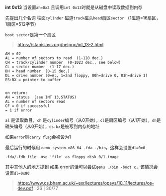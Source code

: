 **int 0x13**
当设置`ah=0x2` 且调用`int 0x13`时就是从磁盘中读取数据到内存

先提出几个名词 柱面`cylinder` 磁道`track`磁头`head`扇区`sector` （1磁道=16扇区，1扇区=512字节）

`boot sector`是第一个扇区

> <https://stanislavs.org/helppc/int_13-2.html>

```
AH = 02
AL = number of sectors to read	(1-128 dec.)
CH = track/cylinder number  (0-1023 dec., see below)
CL = sector number  (1-17 dec.)
DH = head number  (0-15 dec.)
DL = drive number (0=A:, 1=2nd floppy, 80h=drive 0, 81h=drive 1)
ES:BX = pointer to buffer


on return:
AH = status  (see INT 13,STATUS)
AL = number of sectors read
CF = 0 if successful
= 1 if error
```

`al` 是读取数目，`ch` 是`cylinder`编号（从0开始），`cl`是扇区编号（从1开始），`dh`是磁头编号（从0开始），`es:bx`是被写到内存的地址

如果`error`则`carry flag`会被设为1

最后运行的时候用 `qemu-system-x86_64 -fda ./bin`，这样会设置`dl=0x0`

`-fda/-fdb file  use 'file' as floppy disk 0/1 image`

其中其他人的地方提到 如果 error的话可以尝试`qemu ./bin -boot c`，该情况会设置`dl=0x80`

> <https://www.cs.bham.ac.uk/~exr/lectures/opsys/10_11/lectures/os-dev.pdf> : 26 | 30/77